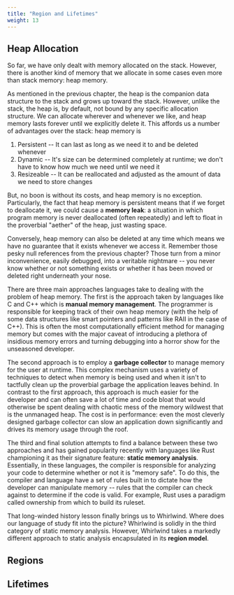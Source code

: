 ```yaml
---
title: "Region and Lifetimes"
weight: 13
---
```


## Heap Allocation

So far, we have only dealt with memory allocated on the stack.  However, there is another kind 
of memory that we allocate in some cases even more than stack memory: heap memory.  

As mentioned in the previous chapter, the heap is the companion data structure to the stack and
grows up toward the stack.  However, unlike the stack, the heap is, by default, not bound by
any specific allocation structure.  We can allocate wherever and whenever we like, and heap
memory lasts forever until we explicitly delete it.  This affords us a number of advantages over
the stack: heap memory is

1. Persistent -- It can last as long as we need it to and be deleted whenever
2. Dynamic -- It's size can be determined completely at runtime; we don't have to know how much we
need until we need it
3. Resizeable -- It can be reallocated and adjusted as the amount of data we need to store changes

But, no boon is without its costs, and heap memory is no exception.  Particularly, the fact that
heap memory is persistent means that if we forget to deallocate it, we could cause a **memory leak**:
a situation in which program memory is never deallocated (often repeatedly) and left to float in
the proverbial "aether" of the heap, just wasting space.  

Conversely, heap memory can also be deleted at any time which means we have no guarantee that it
exists whenever we access it.  Remember those pesky null references from the previous chapter?  Those
turn from a minor inconvenience, easily debugged, into a veritable nightmare -- you never know
whether or not something exists or whether it has been moved or deleted right underneath your nose.

There are three main approaches languages take to dealing with the problem of heap memory.  The
first is the approach taken by languages like C and C++ which is **manual memory management**.
The programmer is responsible for keeping track of their own heap memory (with the help of some
data structures like smart pointers and patterns like RAII in the case of C++).  This is often the
most computationally efficient method for managing memory but comes with the major caveat of
introducing a plethora of insidious memory errors and turning debugging into a horror show for
the unseasoned developer.

The second approach is to employ a **garbage collector** to manage memory for the user at runtime.
This complex mechanism uses a variety of techniques to detect when memory is being used and when it
isn't to tactfully clean up the proverbial garbage the application leaves behind.  In contrast to
the first approach, this approach is much easier for the developer and can often save a lot of time
and code bloat that would otherwise be spent dealing with chaotic mess of the memory wildwest that
is the unmanaged heap.  The cost is in performance: even the most cleverly designed garbage collector
can slow an application down significantly and drives its memory usage through the roof.  

The third and final solution attempts to find a balance between these two approaches and has gained
popularity recently with languages like Rust championing it as their signature feature: 
**static memory analysis**.  Essentially, in these languages, the compiler is responsible for analyzing
your code to determine whether or not it is "memory safe".  To do this, the compiler and language have
a set of rules built in to dictate how the developer can manipulate memory -- rules that the compiler
can check against to determine if the code is valid.  For example, Rust uses a paradigm called ownership
from which to build its ruleset.

That long-winded history lesson finally brings us to Whirlwind.  Where does our language of study fit
into the picture?  Whirlwind is solidly in the third category of static memory analysis.  However,
Whirlwind takes a markedly different approach to static analysis encapsulated in its **region model**.

## Regions

## Lifetimes

